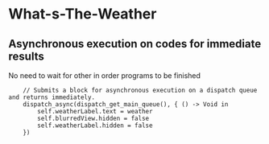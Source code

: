 # What-s-The-Weather
Asynchronous execution on codes for immediate results
-----------------------------------------------------
No need to wait for other in order programs to be finished

        // Submits a block for asynchronous execution on a dispatch queue and returns immediately.
        dispatch_async(dispatch_get_main_queue(), { () -> Void in
            self.weatherLabel.text = weather
            self.blurredView.hidden = false
            self.weatherLabel.hidden = false
        })
